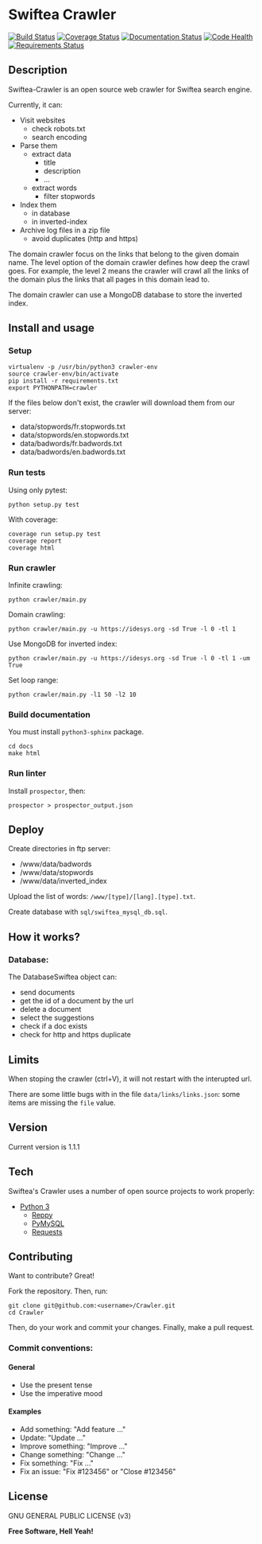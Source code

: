 # Swiftea Crawler

[![Build Status](https://travis-ci.org/Swiftea/Crawler.svg?branch=master)](https://travis-ci.org/Swiftea/Crawler)
[![Coverage Status](https://coveralls.io/repos/github/Swiftea/Crawler/badge.svg?branch=master)](https://coveralls.io/github/Swiftea/Crawler?branch=master)
[![Documentation Status](https://readthedocs.org/projects/crawler/badge/?version=master)](http://crawler.readthedocs.io/en/master/?badge=master)
[![Code Health](https://landscape.io/github/Swiftea/Crawler/master/landscape.svg?style=flat)](https://landscape.io/github/Swiftea/Crawler/master)
[![Requirements Status](https://requires.io/github/Swiftea/Crawler/requirements.svg?branch=master)](https://requires.io/github/Swiftea/Crawler/requirements/?branch=master)

## Description

Swiftea-Crawler is an open source web crawler for Swiftea search engine.

Currently, it can:
  - Visit websites
    - check robots.txt
    - search encoding
  - Parse them
    - extract data
      - title
      - description
      - ...
    - extract words
      - filter stopwords
  - Index them
    - in database
    - in inverted-index
  - Archive log files in a zip file
	- avoid duplicates (http and https)

The domain crawler focus on the links that belong to the given domain name.
The level option of the domain crawler defines how deep the crawl goes.
For example, the level 2 means the crawler will crawl all the links of the domain plus the links that all pages in this domain lead to.

The domain crawler can use a MongoDB database to store the inverted index.

## Install and usage

### Setup

    virtualenv -p /usr/bin/python3 crawler-env
    source crawler-env/bin/activate
    pip install -r requirements.txt
    export PYTHONPATH=crawler

If the files below don't exist, the crawler will download them from our server:

- data/stopwords/fr.stopwords.txt
- data/stopwords/en.stopwords.txt
- data/badwords/fr.badwords.txt
- data/badwords/en.badwords.txt

### Run tests

Using only pytest:

    python setup.py test

With coverage:

    coverage run setup.py test
    coverage report
    coverage html

### Run crawler

Infinite crawling:

    python crawler/main.py

Domain crawling:

    python crawler/main.py -u https://idesys.org -sd True -l 0 -tl 1

Use MongoDB for inverted index:

    python crawler/main.py -u https://idesys.org -sd True -l 0 -tl 1 -um True

Set loop range:

    python crawler/main.py -l1 50 -l2 10

### Build documentation

You must install `python3-sphinx` package.

    cd docs
    make html

### Run linter

Install `prospector`, then:

    prospector > prospector_output.json

## Deploy

Create directories in ftp server:

 - /www/data/badwords
 - /www/data/stopwords
 - /www/data/inverted_index

Upload the list of words: `/www/[type]/[lang].[type].txt`.

Create database with `sql/swiftea_mysql_db.sql`.


## How it works?

### Database:
The DatabaseSwiftea object can:
 - send documents
 - get the id of a document by the url
 - delete a document
 - select the suggestions
 - check if a doc exists
 - check for http and https duplicate

## Limits

When stoping the crawler (ctrl+V), it will not restart with the interupted url.

There are some little bugs with in the file `data/links/links.json`: some items are missing the `file` value.

## Version

Current version is 1.1.1

## Tech

Swiftea's Crawler uses a number of open source projects to work properly:

- [Python 3](https://www.python.org/)
  - [Reppy](https://github.com/seomoz/reppy)
  - [PyMySQL](https://github.com/PyMySQL/PyMySQL/)
  - [Requests](https://github.com/kennethreitz/requests)


## Contributing

Want to contribute? Great!

Fork the repository. Then, run:

    git clone git@github.com:<username>/Crawler.git
    cd Crawler

Then, do your work and commit your changes. Finally, make a pull request.

### Commit conventions:

#### General
  - Use the present tense
  - Use the imperative mood

#### Examples
  - Add something: "Add feature ..."
  - Update: "Update ..."
  - Improve something: "Improve ..."
  - Change something: "Change ..."
  - Fix something: "Fix ..."
  - Fix an issue: "Fix #123456" or "Close #123456"

License
----

GNU GENERAL PUBLIC LICENSE (v3)

**Free Software, Hell Yeah!**
